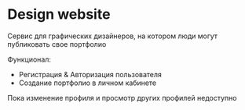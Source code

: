 # Design website
Cервис для графических дизайнеров, на котором люди могут публиковать свое портфолио

Функционал:
- Регистрация & Авторизация пользователя
- Создание портфолио в личном кабинете

Пока изменение профиля и просмотр других профилей недоступно
